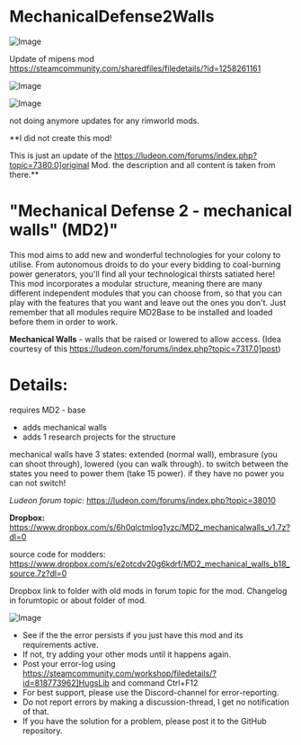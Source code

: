 # MechanicalDefense2Walls

![Image](https://i.imgur.com/buuPQel.png)

Update of mipens mod
https://steamcommunity.com/sharedfiles/filedetails/?id=1258261161

![Image](https://i.imgur.com/pufA0kM.png)

	
![Image](https://i.imgur.com/Z4GOv8H.png)


not doing anymore updates for any rimworld mods.

**I did not create this mod!

This is just an update of the https://ludeon.com/forums/index.php?topic=7380.0]original Mod. the description and all content is taken from there.**

# "Mechanical Defense 2 - mechanical walls" (MD2)"


This mod aims to add new and wonderful technologies for your colony to utilise. From autonomous droids to do your every bidding to coal-burning power generators, you'll find all your technological thirsts satiated here! This mod incorporates a modular structure, meaning there are many different independent modules that you can choose from, so that you can play with the features that you want and leave out the ones you don't. Just remember that all modules require MD2Base to be installed and loaded before them in order to work.

**Mechanical Walls** - walls that be raised or lowered to allow access. (Idea courtesy of this https://ludeon.com/forums/index.php?topic=7317.0]post)

# Details:


requires MD2 - base

- adds mechanical walls
- adds 1 research projects for the structure

mechanical walls have 3 states: extended (normal wall), embrasure (you can shoot through), lowered (you can walk through).
to switch between the states you need to power them (take 15 power). if they have no power you can not switch!

*Ludeon forum topic:*
https://ludeon.com/forums/index.php?topic=38010

**Dropbox:** https://www.dropbox.com/s/6h0qlctmlog1yzc/MD2_mechanicalwalls_v1.7z?dl=0

source code for modders: https://www.dropbox.com/s/e2otcdv20g6kdrf/MD2_mechanical_walls_b18_source.7z?dl=0

Dropbox link to folder with old mods in forum topic for the mod.
Changelog in forumtopic or about folder of mod.


![Image](https://i.imgur.com/PwoNOj4.png)



-  See if the the error persists if you just have this mod and its requirements active.
-  If not, try adding your other mods until it happens again.
-  Post your error-log using https://steamcommunity.com/workshop/filedetails/?id=818773962]HugsLib and command Ctrl+F12
-  For best support, please use the Discord-channel for error-reporting.
-  Do not report errors by making a discussion-thread, I get no notification of that.
-  If you have the solution for a problem, please post it to the GitHub repository.




